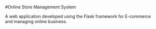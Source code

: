 #Online Store Management System

A web application developed using the Flask framework for E-commerce and managing online business.

